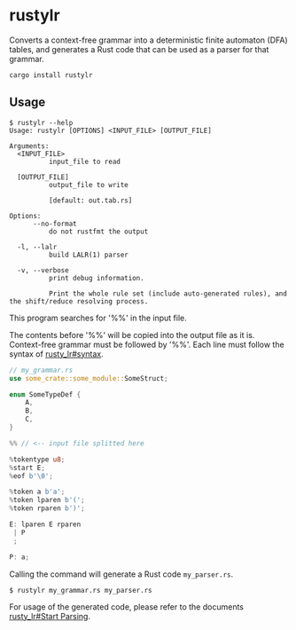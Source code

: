 # rustylr
Converts a context-free grammar into a deterministic finite automaton (DFA) tables,
and generates a Rust code that can be used as a parser for that grammar.

```
cargo install rustylr
```

## Usage
```
$ rustylr --help
Usage: rustylr [OPTIONS] <INPUT_FILE> [OUTPUT_FILE]

Arguments:
  <INPUT_FILE>
          input_file to read

  [OUTPUT_FILE]
          output_file to write

          [default: out.tab.rs]

Options:
      --no-format
          do not rustfmt the output

  -l, --lalr
          build LALR(1) parser

  -v, --verbose
          print debug information.

          Print the whole rule set (include auto-generated rules), and the shift/reduce resolving process.
```
This program searches for '%%' in the input file.

The contents before '%%' will be copied into the output file as it is.
Context-free grammar must be followed by '%%'.
Each line must follow the syntax of [rusty_lr#syntax](https://github.com/ehwan/RustyLR?tab=readme-ov-file#proc-macro-syntax).

```rust
// my_grammar.rs
use some_crate::some_module::SomeStruct;

enum SomeTypeDef {
    A,
    B,
    C,
}

%% // <-- input file splitted here

%tokentype u8;
%start E;
%eof b'\0';

%token a b'a';
%token lparen b'(';
%token rparen b')';

E: lparen E rparen
 | P
 ;

P: a;
```

Calling the command will generate a Rust code `my_parser.rs`.
```
$ rustylr my_grammar.rs my_parser.rs
```

For usage of the generated code, please refer to the documents [rusty_lr#Start Parsing](https://github.com/ehwan/RustyLR?tab=readme-ov-file#start-parsing).